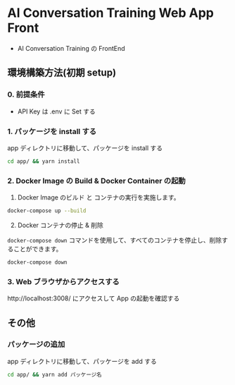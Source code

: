 # AI Conversation Training Web App Front

- AI Conversation Training の FrontEnd

## 環境構築方法(初期 setup)

### 0. 前提条件

- API Key は .env に Set する

### 1. パッケージを install する

app ディレクトリに移動して、パッケージを install する

```bash
cd app/ && yarn install
```

### 2. Docker Image の Build & Docker Container の起動

1. Docker Image のビルド と コンテナの実行を実施します。

```bash
docker-compose up --build
```

2. Docker コンテナの停止 & 削除

`docker-compose down` コマンドを使用して、すべてのコンテナを停止し、削除することができます。

```bash
docker-compose down
```

### 3. Web ブラウザからアクセスする

http://localhost:3008/ にアクセスして App の起動を確認する

## その他

### パッケージの追加

app ディレクトリに移動して、パッケージを add する

```bash
cd app/ && yarn add パッケージ名
```
